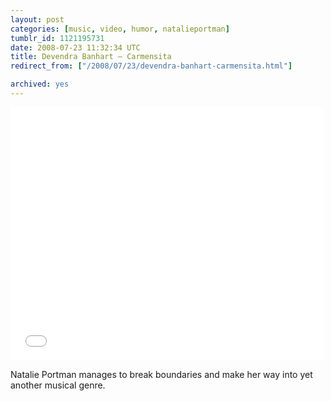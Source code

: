 ```yaml
---
layout: post
categories: [music, video, humor, natalieportman]
tumblr_id: 1121195731  
date: 2008-07-23 11:32:34 UTC
title: Devendra Banhart – Carmensita
redirect_from: ["/2008/07/23/devendra-banhart-carmensita.html"]

archived: yes
---
```


<object width="500" height="405"><param name="movie" value="http://www.youtube.com/v/k_QAPjtO2cA&hl=en&fs=1&color1=0x3a3a3a&color2=0x999999"></param><param name="allowFullScreen" value="true"></param><embed src="//www.youtube.com/v/k_QAPjtO2cA&hl=en&fs=1&color1=0x222222&color2=0x999999" type="application/x-shockwave-flash" allowfullscreen="true" width="500" height="405"></embed></object>

Natalie Portman manages to break boundaries and make her way into yet another musical genre.
